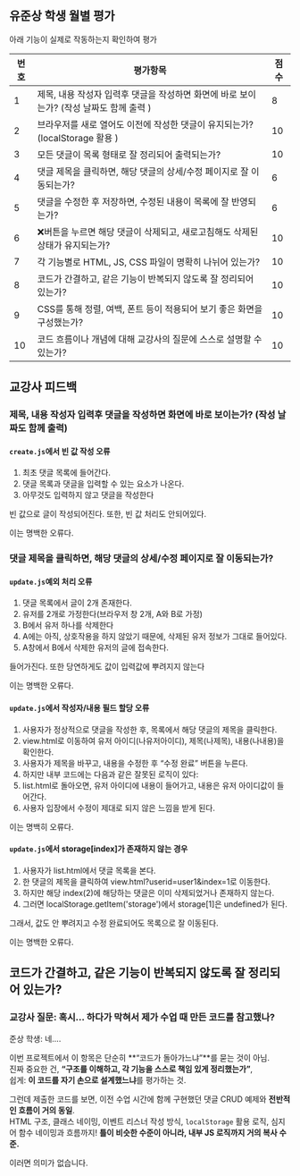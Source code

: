 ## 유준상 학생 월별 평가

아래 기능이 실제로 작동하는지 확인하여 평가

| 번호 | 평가항목                                                                                | 점수 |
| ---- | --------------------------------------------------------------------------------------- | ---- |
| 1    | 제목, 내용 작성자 입력후 댓글을 작성하면 화면에 바로 보이는가? (작성 날짜도 함께 출력 ) | 8   |
| 2    | 브라우저를 새로 열어도 이전에 작성한 댓글이 유지되는가? (localStorage 활용 )            | 10   |
| 3    | 모든 댓글이 목록 형태로 잘 정리되어 출력되는가?                                         | 10   |
| 4    | 댓글 제목을 클릭하면, 해당 댓글의 상세/수정 페이지로 잘 이동되는가?                     | 6    |
| 5    | 댓글을 수정한 후 저장하면, 수정된 내용이 목록에 잘 반영되는가?                          | 6    |
| 6    | ❌버튼을 누르면 해당 댓글이 삭제되고, 새로고침해도 삭제된 상태가 유지되는가?            | 10    |
| 7    | 각 기능별로 HTML, JS, CSS 파일이 명확히 나뉘어 있는가?                                  | 10    |
| 8    | 코드가 간결하고, 같은 기능이 반복되지 않도록 잘 정리되어 있는가?                        | 10    |
| 9    | CSS를 통해 정렬, 여백, 폰트 등이 적용되어 보기 좋은 화면을 구성했는가?                  | 10    |
| 10   | 코드 흐름이나 개념에 대해 교강사의 질문에 스스로 설명할 수 있는가?                      | 10   |

## 교강사 피드백

### 제목, 내용 작성자 입력후 댓글을 작성하면 화면에 바로 보이는가? (작성 날짜도 함께 출력)

#### `create.js`에서 빈 값 작성 오류

1. 최초 댓글 목록에 들어간다.
2. 댓글 목록과 댓글을 입력할 수 있는 요소가 나온다.
3. 아무것도 입력하지 않고 댓글을 작성한다

빈 값으로 글이 작성되어진다.
또한, 빈 값 처리도 안되어있다.

이는 명백한 오류다.

### 댓글 제목을 클릭하면, 해당 댓글의 상세/수정 페이지로 잘 이동되는가? 

#### `update.js`예외 처리 오류

1. 댓글 목록에서 글이 2개 존재한다.
2. 유저를 2개로 가정한다(브라우저 창 2개, A와 B로 가정)
3. B에서 유저 하나를 삭제한다 
4. A에는 아직, 상호작용을 하지 않았기 때문에, 삭제된 유저 정보가 그대로 들어있다.
5. A창에서 B에서 삭제한 유저의 글에 접속한다.

들어가진다. 또한 당연하게도 값이 입력값에 뿌려지지 않는다

이는 명백한 오류다.

#### `update.js`에서 작성자/내용 필드 할당 오류

1. 사용자가 정상적으로 댓글을 작성한 후, 목록에서 해당 댓글의 제목을 클릭한다.
2. view.html로 이동하여 유저 아이디(나유저아이디), 제목(나제목), 내용(나내용)을 확인한다.
3. 사용자가 제목을 바꾸고, 내용을 수정한 후 “수정 완료” 버튼을 누른다.
4. 하지만 내부 코드에는 다음과 같은 잘못된 로직이 있다:
5. list.html로 돌아오면, 유저 아이디에 내용이 들어가고, 내용은 유저 아이디값이 들어간다.
6. 사용자 입장에서 수정이 제대로 되지 않은 느낌을 받게 된다.

이는 명백히 오류다.

#### `update.js`에서 storage[index]가 존재하지 않는 경우

1. 사용자가 list.html에서 댓글 목록을 본다.
2. 한 댓글의 제목을 클릭하여 view.html?userid=user1&index=1로 이동한다.
3. 하지만 해당 index(2)에 해당하는 댓글은 이미 삭제되었거나 존재하지 않는다.
4. 그러면 localStorage.getItem('storage')에서 storage[1]은 undefined가 된다.

그래서, 값도 안 뿌려지고 수정 완료되어도 목록으로 잘 이동된다.

이는 명백한 오류다.

## 코드가 간결하고, 같은 기능이 반복되지 않도록 잘 정리되어 있는가?

### 교강사 질문: 혹시… 하다가 막혀서 제가 수업 때 만든 코드를 참고했나?

준상 학생: 네....


이번 프로젝트에서 이 항목은 단순히 **“코드가 돌아가느냐”**를 묻는 것이 아님.  
진짜 중요한 건, **“구조를 이해하고, 각 기능을 스스로 책임 있게 정리했는가”**,   
쉽게: **이 코드를 자기 손으로 설계했느냐**를 평가하는 것.

그런데 제출한 코드를 보면, 이전 수업 시간에 함께 구현했던 댓글 CRUD 예제와 **전반적인 흐름이 거의 동일**.  
HTML 구조, 클래스 네이밍, 이벤트 리스너 작성 방식, `localStorage` 활용 로직, 심지어 함수 네이밍과 흐름까지!
**틀이 비슷한 수준이 아니라, 내부 JS 로직까지 거의 복사 수준.**

이러면 의미가 없습니다.